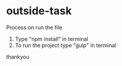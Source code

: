 # outside-task

Process on run the file
1. Type "npm install" in terminal
2. To run the project type "gulp" in terminal

thankyou
